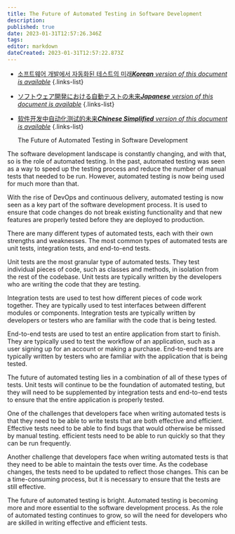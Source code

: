 ```yaml
---
title: The Future of Automated Testing in Software Development
description: 
published: true
date: 2023-01-31T12:57:26.346Z
tags: 
editor: markdown
dateCreated: 2023-01-31T12:57:22.873Z
---
```


- [소프트웨어 개발에서 자동화된 테스트의 미래***Korean** version of this document is available*](/ko/Knowledge-base/Common/the-future-of-automated-testing-in-software-development)
{.links-list}
- [ソフトウェア開発における自動テストの未来***Japanese** version of this document is available*](/ja/Knowledge-base/Common/the-future-of-automated-testing-in-software-development)
{.links-list}
- [软件开发中自动化测试的未来***Chinese Simplified** version of this document is available*](/zh/Knowledge-base/Common/the-future-of-automated-testing-in-software-development)
{.links-list}


  The Future of Automated Testing in Software Development

The software development landscape is constantly changing, and with that, so is the role of automated testing. In the past, automated testing was seen as a way to speed up the testing process and reduce the number of manual tests that needed to be run. However, automated testing is now being used for much more than that.

With the rise of DevOps and continuous delivery, automated testing is now seen as a key part of the software development process. It is used to ensure that code changes do not break existing functionality and that new features are properly tested before they are deployed to production.

There are many different types of automated tests, each with their own strengths and weaknesses. The most common types of automated tests are unit tests, integration tests, and end-to-end tests.

Unit tests are the most granular type of automated tests. They test individual pieces of code, such as classes and methods, in isolation from the rest of the codebase. Unit tests are typically written by the developers who are writing the code that they are testing.

Integration tests are used to test how different pieces of code work together. They are typically used to test interfaces between different modules or components. Integration tests are typically written by developers or testers who are familiar with the code that is being tested.

End-to-end tests are used to test an entire application from start to finish. They are typically used to test the workflow of an application, such as a user signing up for an account or making a purchase. End-to-end tests are typically written by testers who are familiar with the application that is being tested.

The future of automated testing lies in a combination of all of these types of tests. Unit tests will continue to be the foundation of automated testing, but they will need to be supplemented by integration tests and end-to-end tests to ensure that the entire application is properly tested.

One of the challenges that developers face when writing automated tests is that they need to be able to write tests that are both effective and efficient. Effective tests need to be able to find bugs that would otherwise be missed by manual testing. efficient tests need to be able to run quickly so that they can be run frequently.

Another challenge that developers face when writing automated tests is that they need to be able to maintain the tests over time. As the codebase changes, the tests need to be updated to reflect those changes. This can be a time-consuming process, but it is necessary to ensure that the tests are still effective.

The future of automated testing is bright. Automated testing is becoming more and more essential to the software development process. As the role of automated testing continues to grow, so will the need for developers who are skilled in writing effective and efficient tests.